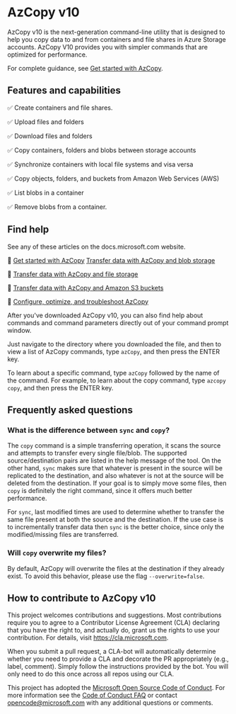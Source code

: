 # AzCopy v10

AzCopy v10 is the next-generation command-line utility that is designed to help you copy data to and from containers and file shares in Azure Storage accounts. AzCopy V10 provides you with simpler commands that are optimized for performance.

For complete guidance, see [Get started with AzCopy](https://docs.microsoft.com/azure/storage/common/storage-use-azcopy-v10?toc=%2fazure%2fstorage%2fblobs%2ftoc.json).

## Features and capabilities

:white_check_mark: Create containers and file shares.

:white_check_mark: Upload files and folders

:white_check_mark: Download files and folders

:white_check_mark: Copy containers, folders and blobs between storage accounts

:white_check_mark: Synchronize containers with local file systems and visa versa

:white_check_mark: Copy objects, folders, and buckets from Amazon Web Services (AWS)

:white_check_mark: List blobs in a container

:white_check_mark: Remove blobs from a container.

## Find help

See any of these articles on the docs.microsoft.com website.

:small_blue_diamond: [Get started with AzCopy](https://docs.microsoft.com/azure/storage/common/storage-use-azcopy-v10)
 [Transfer data with AzCopy and blob storage](storage-use-azcopy-blobs.md)

:small_blue_diamond: [Transfer data with AzCopy and file storage](storage-use-azcopy-files.md)

:small_blue_diamond: [Transfer data with AzCopy and Amazon S3 buckets](storage-use-azcopy-s3.md)

:small_blue_diamond: [Configure, optimize, and troubleshoot AzCopy](storage-use-azcopy-configure.md)

After you've downloaded AzCopy v10, you can also find help about commands and command parameters directly out of your command prompt window.

Just navigate to the directory where you downloaded the file, and then to view a list of AzCopy commands, type `azCopy`, and then press the ENTER key.

To learn about a specific command, type `azCopy` followed by the name of the command. For example, to learn about the copy command, type `azcopy copy`, and then press the ENTER key.

## Frequently asked questions

### What is the difference between `sync` and `copy`?

The `copy` command is a simple transferring operation, it scans the source and attempts to transfer every single file/blob. The supported source/destination pairs are listed in the help message of the tool. On the other hand, `sync` makes sure that whatever is present in the source will be replicated to the destination, and also whatever is not at the source will be deleted from the destination. If your goal is to simply move some files, then `copy` is definitely the right command, since it offers much better performance.

For `sync`, last modified times are used to determine whether to transfer the same file present at both the source and the destination. If the use case is to incrementally transfer data
then `sync` is the better choice, since only the modified/missing files are transferred.

### Will `copy` overwrite my files?

By default, AzCopy will overwrite the files at the destination if they already exist. To avoid this behavior, please use the flag `--overwrite=false`. 

## How to contribute to AzCopy v10

This project welcomes contributions and suggestions.  Most contributions require you to agree to a
Contributor License Agreement (CLA) declaring that you have the right to, and actually do, grant us
the rights to use your contribution. For details, visit https://cla.microsoft.com.

When you submit a pull request, a CLA-bot will automatically determine whether you need to provide
a CLA and decorate the PR appropriately (e.g., label, comment). Simply follow the instructions
provided by the bot. You will only need to do this once across all repos using our CLA.

This project has adopted the [Microsoft Open Source Code of Conduct](https://opensource.microsoft.com/codeofconduct/).
For more information see the [Code of Conduct FAQ](https://opensource.microsoft.com/codeofconduct/faq/) or
contact [opencode@microsoft.com](mailto:opencode@microsoft.com) with any additional questions or comments.
